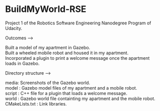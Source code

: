 # BuildMyWorld-RSE
Project 1 of the Robotics Software Engineering Nanodegree Program of Udacity. 

Outcomes -->

Built a model of my apartment in Gazebo.\
Built a wheeled mobile robot and housed it in my apartment.\
Incorporated a plugin to print a welcome message once the apartment loads in Gazebo.

Directory structure -->

media: Screenshots of the Gazebo world.\
model : Gazebo model files of my apartment and a mobile robot.\
script : C++ file for a plugin that loads a welcome message.\
world : Gazebo world file containting my apartment and the mobile robot.\
CMakeLists.txt : Link libraries.


